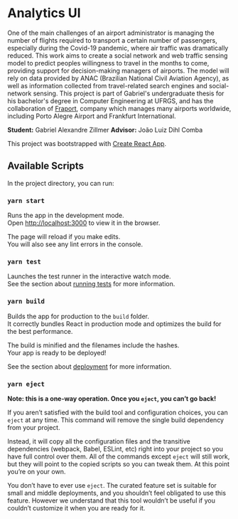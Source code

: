 # Analytics UI

One of the main challenges of an airport administrator is managing the number of flights required to transport a certain number of passengers, especially during the Covid-19 pandemic, where air traffic was dramatically reduced. This work aims to create a social network and web traffic sensing model to predict peoples willingness to travel in the months to come, providing support for decision-making managers of airports. The model will rely on data provided by ANAC (Brazilian National Civil Aviation Agency), as well as information collected from travel-related search engines and social-network sensing. This project is part of Gabriel's undergraduate thesis for his bachelor's degree in Computer Engineering at UFRGS, and has the collaboration of [Fraport](https://portoalegre-airport.com.br/pt), company which manages many airports worldwide, including Porto Alegre Airport and Frankfurt International.

**Student:** Gabriel Alexandre Zillmer
**Advisor:** João Luiz Dihl Comba


This project was bootstrapped with [Create React App](https://github.com/facebook/create-react-app).

## Available Scripts

In the project directory, you can run:

### `yarn start`

Runs the app in the development mode.\
Open [http://localhost:3000](http://localhost:3000) to view it in the browser.

The page will reload if you make edits.\
You will also see any lint errors in the console.

### `yarn test`

Launches the test runner in the interactive watch mode.\
See the section about [running tests](https://facebook.github.io/create-react-app/docs/running-tests) for more information.

### `yarn build`

Builds the app for production to the `build` folder.\
It correctly bundles React in production mode and optimizes the build for the best performance.

The build is minified and the filenames include the hashes.\
Your app is ready to be deployed!

See the section about [deployment](https://facebook.github.io/create-react-app/docs/deployment) for more information.

### `yarn eject`

**Note: this is a one-way operation. Once you `eject`, you can’t go back!**

If you aren’t satisfied with the build tool and configuration choices, you can `eject` at any time. This command will remove the single build dependency from your project.

Instead, it will copy all the configuration files and the transitive dependencies (webpack, Babel, ESLint, etc) right into your project so you have full control over them. All of the commands except `eject` will still work, but they will point to the copied scripts so you can tweak them. At this point you’re on your own.

You don’t have to ever use `eject`. The curated feature set is suitable for small and middle deployments, and you shouldn’t feel obligated to use this feature. However we understand that this tool wouldn’t be useful if you couldn’t customize it when you are ready for it.

